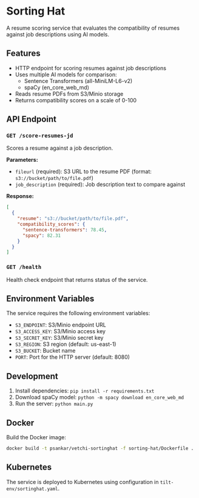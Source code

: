 # Sorting Hat

A resume scoring service that evaluates the compatibility of resumes against job descriptions using AI models.

## Features

- HTTP endpoint for scoring resumes against job descriptions
- Uses multiple AI models for comparison:
  - Sentence Transformers (all-MiniLM-L6-v2)
  - spaCy (en_core_web_md)
- Reads resume PDFs from S3/Minio storage
- Returns compatibility scores on a scale of 0-100

## API Endpoint

### `GET /score-resumes-jd`

Scores a resume against a job description.

**Parameters:**

- `fileurl` (required): S3 URL to the resume PDF (format: `s3://bucket/path/to/file.pdf`)
- `job_description` (required): Job description text to compare against

**Response:**

```json
[
  {
    "resume": "s3://bucket/path/to/file.pdf",
    "compatibility_scores": {
      "sentence-transformers": 78.45,
      "spacy": 82.31
    }
  }
]
```

### `GET /health`

Health check endpoint that returns status of the service.

## Environment Variables

The service requires the following environment variables:

- `S3_ENDPOINT`: S3/Minio endpoint URL
- `S3_ACCESS_KEY`: S3/Minio access key
- `S3_SECRET_KEY`: S3/Minio secret key
- `S3_REGION`: S3 region (default: us-east-1)
- `S3_BUCKET`: Bucket name
- `PORT`: Port for the HTTP server (default: 8080)

## Development

1. Install dependencies: `pip install -r requirements.txt`
2. Download spaCy model: `python -m spacy download en_core_web_md`
3. Run the server: `python main.py`

## Docker

Build the Docker image:

```bash
docker build -t psankar/vetchi-sortinghat -f sorting-hat/Dockerfile .
```

## Kubernetes

The service is deployed to Kubernetes using configuration in `tilt-env/sortinghat.yaml`. 